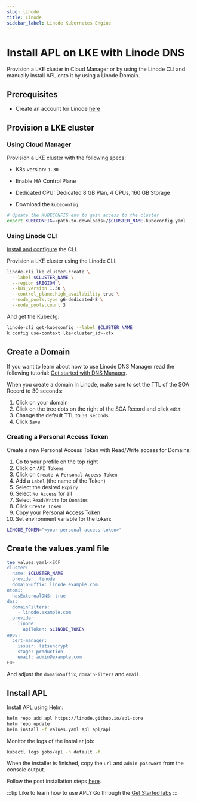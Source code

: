 ```yaml
---
slug: linode
title: Linode
sidebar_label: Linode Kubernetes Engine
---
```


# Install APL on LKE with Linode DNS

Provision a LKE cluster in Cloud Manager or by using the Linode CLI and manually install APL onto it by using a Linode Domain.

## Prerequisites

- Create an account for Linode [here](https://cloud.linode.com/)

## Provision a LKE cluster

### Using Cloud Manager

Provision a LKE cluster with the following specs:

- K8s version: `1.30`

- Enable HA Control Plane

- Dedicated CPU: Dedicated 8 GB Plan, 4 CPUs, 160 GB Storage

- Download the `kubeconfig`.

```bash
# Update the KUBECONFIG env to gain access to the cluster
export KUBECONFIG=<path-to-downloads>/$CLUSTER_NAME-kubeconfig.yaml
```

### Using Linode CLI

[Install and configure](https://techdocs.akamai.com/cloud-computing/docs/install-and-configure-the-cli) the CLI.

Provision a LKE cluster using the Linode CLI:

```bash
linode-cli lke cluster-create \
  --label $CLUSTER_NAME \
  --region $REGION \
  --k8s_version 1.30 \
  --control_plane.high_availability true \
  --node_pools.type g6-dedicated-8 \
  --node_pools.count 3
```

And get the Kubecfg:

```bash
linode-cli get-kubeconfig --label $CLUSTER_NAME
k config use-context lke<cluster_id>-ctx
```

## Create a Domain

If you want to learn about how to use Linode DNS Manager read the following tutorial: [Get started with DNS Manager](https://techdocs.akamai.com/cloud-computing/docs/getting-started-with-dns-manager).

When you create a domain in Linode, make sure to set the TTL of the SOA Record to 30 seconds:

1. Click on your domain
2. Click on the tree dots on the right of the SOA Record and click `edit`
3. Change the default TTL to `30 seconds`
4. Click `Save`

### Creating a Personal Access Token

Create a new Personal Access Token with Read/Write access for Domains:

1. Go to your profile on the top right
2. Click on `API Tokens`
3. Click on `Create A Personal Access Token`
4. Add a `Label` (the name of the Token)
5. Select the desired `Expiry`
6. Select `No Access` for all
7. Select `Read/Write` for `Domains`
8. Click `Create Token`
9. Copy your Personal Access Token
10. Set environment variable for the token:

```bash
LINODE_TOKEN="<your-personal-access-token>"
```

## Create the values.yaml file

```bash
tee values.yaml<<EOF
cluster:
  name: $CLUSTER_NAME
  provider: linode
  domainSuffix: linode.example.com
otomi:
  hasExternalDNS: true
dns:
  domainFilters: 
    - linode.example.com
  provider:
    linode:
      apiToken: $LINODE_TOKEN
apps:
  cert-manager:
    issuer: letsencrypt
    stage: production
    email: admin@example.com
EOF
```

And adjust the `domainSuffix`, `domainFilters` and `email`.

## Install APL

Install APL using Helm:

```bash
helm repo add apl https://linode.github.io/apl-core
helm repo update
helm install -f values.yaml apl apl/apl
```

Monitor the logs of the installer job:

```bash
kubectl logs jobs/apl -n default -f
```

When the installer is finished, copy the `url` and `admin-password` from the console output.

Follow the post installation steps [here](post-installation-steps.md).

:::tip
Like to learn how to use APL? Go through the [Get Started labs](../labs/labs-overview.md)
:::